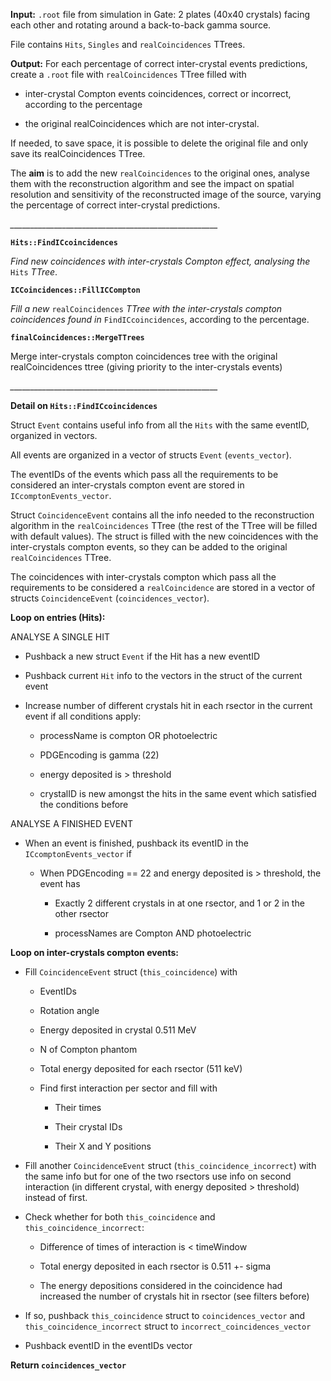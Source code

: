 **Input:**
``.root`` file from simulation in Gate: 2 plates (40x40 crystals) facing each other and rotating around a back-to-back gamma source.

File contains ``Hits``, ``Singles`` and ``realCoincidences`` TTrees.

**Output:**
For each percentage of correct inter-crystal events predictions, create a ``.root`` file with ``realCoincidences`` TTree filled with

  * inter-crystal Compton events coincidences, correct or incorrect, according to the percentage

  * the original realCoincidences which are not inter-crystal.

If needed, to save space, it is possible to delete the original file and only save its realCoincidences TTree.



The **aim** is to add the new ``realCoincidences`` to the original ones, analyse them with the reconstruction algorithm and see the impact on spatial resolution and sensitivity of the reconstructed image of the source, varying the percentage of correct inter-crystal predictions.



*____________________________________________________*

**``Hits::FindICcoincidences``**

*Find new coincidences with inter-crystals Compton effect, analysing the* ``Hits`` *TTree*.


**``ICCoincidences::FillICCompton``**

*Fill a new* ``realCoincidences`` *TTree with the inter-crystals compton coincidences found in* ``FindICcoincidences``, according to the percentage.

**``finalCoincidences::MergeTTrees``**

Merge inter-crystals compton coincidences tree with the original realCoincidences ttree (giving priority to the inter-crystals events)

*____________________________________________________*

**Detail on ``Hits::FindICcoincidences``**

Struct ``Event`` contains useful info from all the ``Hits`` with the same eventID, organized in vectors.

All events are organized in a vector of structs ``Event`` (``events_vector``).

The eventIDs of the events which pass all the requirements to be considered an inter-crystals compton event are stored in ``ICcomptonEvents_vector``.

Struct ``CoincidenceEvent`` contains all the info needed to the reconstruction algorithm in the ``realCoincidences`` TTree (the rest of the TTree will be filled with default values). The struct is filled with the new coincidences with the inter-crystals compton events, so they can be added to the original ``realCoincidences`` TTree.

  The coincidences with inter-crystals compton which pass all the requirements to be considered a ``realCoincidence`` are stored in a vector of structs ``CoincidenceEvent`` (``coincidences_vector``).

**Loop on entries (****Hits****):**

ANALYSE A SINGLE HIT
* Pushback a new struct ``Event`` if the Hit has a new eventID

* Pushback current ``Hit`` info to the vectors in the struct of the current event

* Increase number of different crystals hit in each rsector in the current event if all conditions apply:

    * processName is compton OR photoelectric

    * PDGEncoding is gamma (22)

    * energy deposited is > threshold

    * crystalID is new amongst the hits in the same event which satisfied the conditions before


ANALYSE A FINISHED EVENT

* When an event is finished, pushback its eventID in the ``ICcomptonEvents_vector`` if

    * When PDGEncoding == 22 and energy deposited is > threshold, the event has

        * Exactly 2 different crystals in at one rsector, and 1 or 2 in the other rsector

        * processNames are Compton AND photoelectric

****Loop on inter-crystals compton events:****

* Fill ``CoincidenceEvent`` struct (``this_coincidence``) with

    * EventIDs

    * Rotation angle

    * Energy deposited in crystal 0.511 MeV

    * N of Compton phantom

    * Total energy deposited for each rsector (511 keV)

    * Find first interaction per sector and fill with

        * Their times

        * Their crystal IDs

        * Their X and Y positions

* Fill another ``CoincidenceEvent`` struct (``this_coincidence_incorrect``) with the same info but for one of the two rsectors use info on second interaction (in different crystal, with energy deposited > threshold) instead of first.

* Check whether for both ``this_coincidence`` and ``this_coincidence_incorrect``:

    * Difference of times of interaction is < timeWindow

    * Total energy deposited in each rsector is 0.511 +- sigma

    * The energy depositions considered in the coincidence had increased the number of crystals hit in rsector (see filters before)

* If so, pushback ``this_coincidence`` struct to ``coincidences_vector`` and ``this_coincidence_incorrect`` struct to ``incorrect_coincidences_vector``

* Pushback eventID in the eventIDs vector



**Return ``coincidences_vector``**
